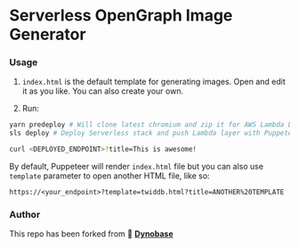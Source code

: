 # Serverless OpenGraph Image Generator

### Usage

1. `index.html` is the default template for generating images. Open and edit it as you like. You can also create your own.

2. Run:
```sh
yarn predeploy # Will clone latest chromium and zip it for AWS Lambda Layer
sls deploy # Deploy Serverless stack and push Lambda layer with Puppeteer

curl <DEPLOYED_ENDPOINT>?title=This is awesome!
```

By default, Puppeteer will render `index.html` file but you can also use `template` parameter to open another HTML file, like so:

```
https://<your_endpoint>?template=twiddb.html?title=ANOTHER%20TEMPLATE
```

### Author

This repo has been forked from 👤 [**Dynobase**](https://dynobase.dev)
